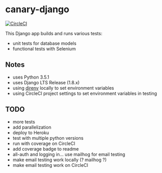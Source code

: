 # canary-django

[![CircleCI](https://circleci.com/gh/circleci/canary-django.svg?style=svg&circle-token=aeaf9bc3eaeabe7a1af28193253a198e6b0c1078)](https://circleci.com/gh/circleci/canary-django)

This Django app builds and runs various tests:

- unit tests for database models
- functional tests with Selenium

## Notes

- uses Python 3.5.1
- uses Django LTS Release (1.8.x)
- using [direnv](http://direnv.net/) locally to set environment variables
- using CircleCI project settings to set environment variables in testing

## TODO

- more tests
- add parallelization
- deploy to Heroku
- test with multiple python versions
- run with coverage on CircleCI
- add coverage badge to readme
- all-auth and logging in... use mailhog for email testing
- make email testing work locally (? mailhog ?)
- make email testing work on CircleCI